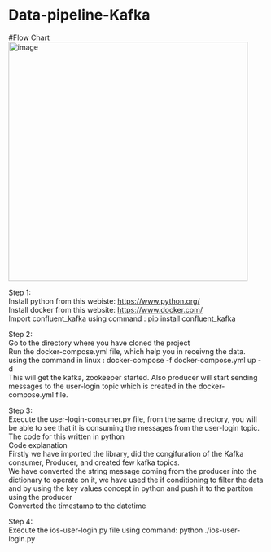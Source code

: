 # Data-pipeline-Kafka

#Flow Chart <br>
<img width="470" alt="image" src="https://github.com/vijayrampatel/Data-pipeline-Kafka/assets/145386038/52db37eb-7b2c-4c36-a678-13fd01a4b576">

Step 1: <br>
Install python from this webiste: https://www.python.org/ <br>
Install docker from this website: https://www.docker.com/ <br>
Import confluent_kafka using command : pip install confluent_kafka

Step 2: <br>
Go to the directory where you have cloned the project<br>
Run the docker-compose.yml file, which help you in receivng the data. using the command in linux : </b> docker-compose -f docker-compose.yml up -d </b> <br>
This will get the kafka, zookeeper started. Also producer will start sending messages to the user-login topic which is created in the docker-compose.yml file.

Step 3: <br>
Execute the user-login-consumer.py file, from the same directory, you will be able to see that it is consuming the messages from the user-login topic. The code for this written in python  <br>
Code explanation<br>
Firstly we have imported the library, did the congifuration of the Kafka consumer, Producer, and created few kafka topics. <br>
We have converted the string message coming from the producer into the dictionary to operate on it, we have used the if conditioning to filter the data and by using the key values concept in python and push it to the partiton using the producer<br>
Converted the timestamp to the datetime<br>

Step 4:<br>
Execute the ios-user-login.py file using command: python ./ios-user-login.py <br>







